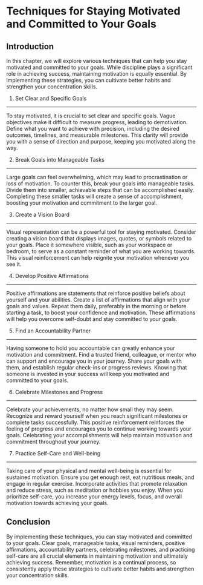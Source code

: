 Techniques for Staying Motivated and Committed to Your Goals
=====================================================================

Introduction
------------

In this chapter, we will explore various techniques that can help you stay motivated and committed to your goals. While discipline plays a significant role in achieving success, maintaining motivation is equally essential. By implementing these strategies, you can cultivate better habits and strengthen your concentration skills.

1. Set Clear and Specific Goals
-------------------------------

To stay motivated, it is crucial to set clear and specific goals. Vague objectives make it difficult to measure progress, leading to demotivation. Define what you want to achieve with precision, including the desired outcomes, timelines, and measurable milestones. This clarity will provide you with a sense of direction and purpose, keeping you motivated along the way.

2. Break Goals into Manageable Tasks
------------------------------------

Large goals can feel overwhelming, which may lead to procrastination or loss of motivation. To counter this, break your goals into manageable tasks. Divide them into smaller, achievable steps that can be accomplished easily. Completing these smaller tasks will create a sense of accomplishment, boosting your motivation and commitment to the larger goal.

3. Create a Vision Board
------------------------

Visual representation can be a powerful tool for staying motivated. Consider creating a vision board that displays images, quotes, or symbols related to your goals. Place it somewhere visible, such as your workspace or bedroom, to serve as a constant reminder of what you are working towards. This visual reinforcement can help reignite your motivation whenever you see it.

4. Develop Positive Affirmations
--------------------------------

Positive affirmations are statements that reinforce positive beliefs about yourself and your abilities. Create a list of affirmations that align with your goals and values. Repeat them daily, preferably in the morning or before starting a task, to boost your confidence and motivation. These affirmations will help you overcome self-doubt and stay committed to your goals.

5. Find an Accountability Partner
---------------------------------

Having someone to hold you accountable can greatly enhance your motivation and commitment. Find a trusted friend, colleague, or mentor who can support and encourage you in your journey. Share your goals with them, and establish regular check-ins or progress reviews. Knowing that someone is invested in your success will keep you motivated and committed to your goals.

6. Celebrate Milestones and Progress
------------------------------------

Celebrate your achievements, no matter how small they may seem. Recognize and reward yourself when you reach significant milestones or complete tasks successfully. This positive reinforcement reinforces the feeling of progress and encourages you to continue working towards your goals. Celebrating your accomplishments will help maintain motivation and commitment throughout your journey.

7. Practice Self-Care and Well-being
------------------------------------

Taking care of your physical and mental well-being is essential for sustained motivation. Ensure you get enough rest, eat nutritious meals, and engage in regular exercise. Incorporate activities that promote relaxation and reduce stress, such as meditation or hobbies you enjoy. When you prioritize self-care, you increase your energy levels, focus, and overall motivation towards achieving your goals.

Conclusion
----------

By implementing these techniques, you can stay motivated and committed to your goals. Clear goals, manageable tasks, visual reminders, positive affirmations, accountability partners, celebrating milestones, and practicing self-care are all crucial elements in maintaining motivation and ultimately achieving success. Remember, motivation is a continual process, so consistently apply these strategies to cultivate better habits and strengthen your concentration skills.
